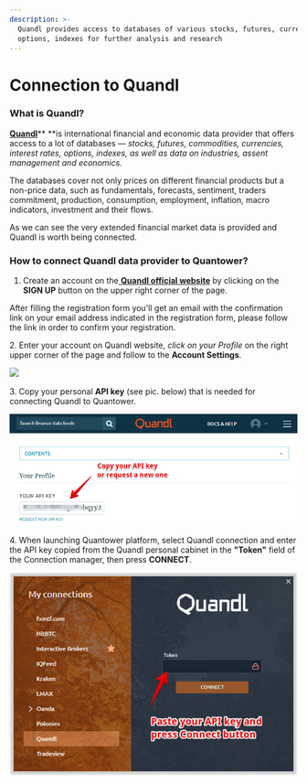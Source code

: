 ```yaml
---
description: >-
  Quandl provides access to databases of various stocks, futures, currencies,
  options, indexes for further analysis and research
---
```


# Connection to Quandl

### **What is Quandl?**

[**Quandl**](https://www.quandl.com)** **is international financial and economic data provider that offers access to a lot of databases — _stocks, futures, commodities, currencies, interest rates, options, indexes, as well as data on industries, assent management and economics._

The databases cover not only prices on different financial products but a non-price data, such as fundamentals, forecasts, sentiment, traders commitment, production, consumption, employment, inflation, macro indicators, investment and their flows.

As we can see the very extended financial market data is provided and Quandl is worth being connected.

### How to connect Quandl data provider to Quantower?

1. Create an account on the[ **Quandl official website**](https://www.quandl.com/sign-up-modal?defaultModal=showSignUp) by clicking on the **SIGN UP** button on the upper right corner of the page.

After filling the registration form you'll get an email with the confirmation link on your email address indicated in the registration form, please follow the link in order to confirm your registration.

&#x20;   2\. Enter your account on Quandl website, _click on your Profile_ on the right upper corner of the page and follow to the **Account Settings**.

![](../.gitbook/assets/quandl\_get-an-api-key.png)

&#x20;   3\. Copy your personal **API key** (see pic. below) that is needed for connecting Quandl to Quantower.

![](../.gitbook/assets/quandl-copy-api-key.png)

&#x20;   4\. When launching Quantower platform, select Quandl connection and enter the API key copied from the Quandl personal cabinet in the **"Token"** field of the Connection manager, then press **CONNECT**.

![](../.gitbook/assets/connect-to-quandl-via-quantower.png)
